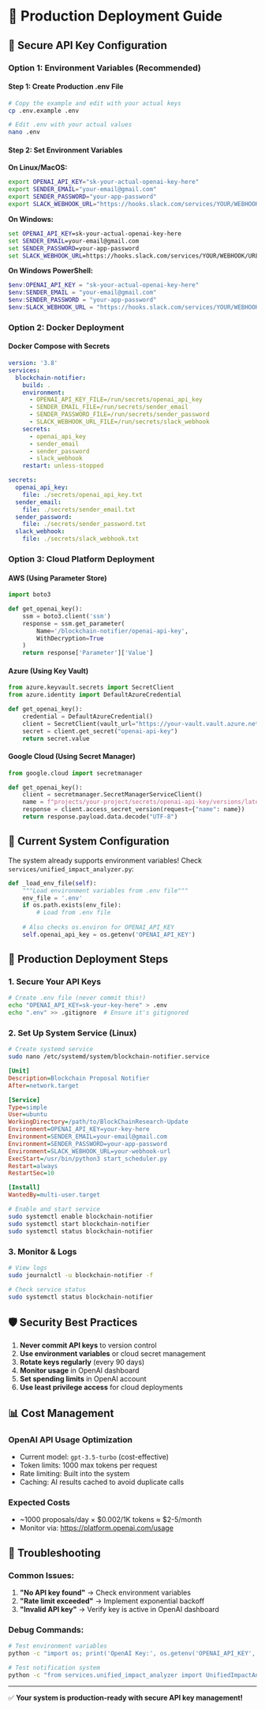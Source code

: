 # 🚀 Production Deployment Guide

## 🔐 Secure API Key Configuration

### Option 1: Environment Variables (Recommended)

#### **Step 1: Create Production .env File**
```bash
# Copy the example and edit with your actual keys
cp .env.example .env

# Edit .env with your actual values
nano .env
```

#### **Step 2: Set Environment Variables**

**On Linux/MacOS:**
```bash
export OPENAI_API_KEY="sk-your-actual-openai-key-here"
export SENDER_EMAIL="your-email@gmail.com"
export SENDER_PASSWORD="your-app-password"
export SLACK_WEBHOOK_URL="https://hooks.slack.com/services/YOUR/WEBHOOK/URL"
```

**On Windows:**
```cmd
set OPENAI_API_KEY=sk-your-actual-openai-key-here
set SENDER_EMAIL=your-email@gmail.com
set SENDER_PASSWORD=your-app-password
set SLACK_WEBHOOK_URL=https://hooks.slack.com/services/YOUR/WEBHOOK/URL
```

**On Windows PowerShell:**
```powershell
$env:OPENAI_API_KEY = "sk-your-actual-openai-key-here"
$env:SENDER_EMAIL = "your-email@gmail.com"
$env:SENDER_PASSWORD = "your-app-password"
$env:SLACK_WEBHOOK_URL = "https://hooks.slack.com/services/YOUR/WEBHOOK/URL"
```

### Option 2: Docker Deployment

#### **Docker Compose with Secrets**
```yaml
version: '3.8'
services:
  blockchain-notifier:
    build: .
    environment:
      - OPENAI_API_KEY_FILE=/run/secrets/openai_api_key
      - SENDER_EMAIL_FILE=/run/secrets/sender_email
      - SENDER_PASSWORD_FILE=/run/secrets/sender_password
      - SLACK_WEBHOOK_URL_FILE=/run/secrets/slack_webhook
    secrets:
      - openai_api_key
      - sender_email
      - sender_password
      - slack_webhook
    restart: unless-stopped

secrets:
  openai_api_key:
    file: ./secrets/openai_api_key.txt
  sender_email:
    file: ./secrets/sender_email.txt
  sender_password:
    file: ./secrets/sender_password.txt
  slack_webhook:
    file: ./secrets/slack_webhook.txt
```

### Option 3: Cloud Platform Deployment

#### **AWS (Using Parameter Store)**
```python
import boto3

def get_openai_key():
    ssm = boto3.client('ssm')
    response = ssm.get_parameter(
        Name='/blockchain-notifier/openai-api-key',
        WithDecryption=True
    )
    return response['Parameter']['Value']
```

#### **Azure (Using Key Vault)**
```python
from azure.keyvault.secrets import SecretClient
from azure.identity import DefaultAzureCredential

def get_openai_key():
    credential = DefaultAzureCredential()
    client = SecretClient(vault_url="https://your-vault.vault.azure.net/", credential=credential)
    secret = client.get_secret("openai-api-key")
    return secret.value
```

#### **Google Cloud (Using Secret Manager)**
```python
from google.cloud import secretmanager

def get_openai_key():
    client = secretmanager.SecretManagerServiceClient()
    name = f"projects/your-project/secrets/openai-api-key/versions/latest"
    response = client.access_secret_version(request={"name": name})
    return response.payload.data.decode("UTF-8")
```

## 🎯 Current System Configuration

The system already supports environment variables! Check `services/unified_impact_analyzer.py`:

```python
def _load_env_file(self):
    """Load environment variables from .env file"""
    env_file = '.env'
    if os.path.exists(env_file):
        # Load from .env file
    
    # Also checks os.environ for OPENAI_API_KEY
    self.openai_api_key = os.getenv('OPENAI_API_KEY')
```

## 🔧 Production Deployment Steps

### **1. Secure Your API Keys**
```bash
# Create .env file (never commit this!)
echo "OPENAI_API_KEY=sk-your-key-here" > .env
echo ".env" >> .gitignore  # Ensure it's gitignored
```

### **2. Set Up System Service (Linux)**
```bash
# Create systemd service
sudo nano /etc/systemd/system/blockchain-notifier.service
```

```ini
[Unit]
Description=Blockchain Proposal Notifier
After=network.target

[Service]
Type=simple
User=ubuntu
WorkingDirectory=/path/to/BlockChainResearch-Update
Environment=OPENAI_API_KEY=your-key-here
Environment=SENDER_EMAIL=your-email@gmail.com
Environment=SENDER_PASSWORD=your-app-password
Environment=SLACK_WEBHOOK_URL=your-webhook-url
ExecStart=/usr/bin/python3 start_scheduler.py
Restart=always
RestartSec=10

[Install]
WantedBy=multi-user.target
```

```bash
# Enable and start service
sudo systemctl enable blockchain-notifier
sudo systemctl start blockchain-notifier
sudo systemctl status blockchain-notifier
```

### **3. Monitor & Logs**
```bash
# View logs
sudo journalctl -u blockchain-notifier -f

# Check service status
sudo systemctl status blockchain-notifier
```

## 🛡️ Security Best Practices

1. **Never commit API keys** to version control
2. **Use environment variables** or cloud secret management
3. **Rotate keys regularly** (every 90 days)
4. **Monitor usage** in OpenAI dashboard
5. **Set spending limits** in OpenAI account
6. **Use least privilege access** for cloud deployments

## 📊 Cost Management

### **OpenAI API Usage Optimization**
- Current model: `gpt-3.5-turbo` (cost-effective)
- Token limits: 1000 max tokens per request
- Rate limiting: Built into the system
- Caching: AI results cached to avoid duplicate calls

### **Expected Costs**
- ~1000 proposals/day × $0.002/1K tokens ≈ $2-5/month
- Monitor via: https://platform.openai.com/usage

## 🚨 Troubleshooting

### **Common Issues:**
1. **"No API key found"** → Check environment variables
2. **"Rate limit exceeded"** → Implement exponential backoff
3. **"Invalid API key"** → Verify key is active in OpenAI dashboard

### **Debug Commands:**
```bash
# Test environment variables
python -c "import os; print('OpenAI Key:', os.getenv('OPENAI_API_KEY', 'NOT_SET')[:10] + '...')"

# Test notification system
python -c "from services.unified_impact_analyzer import UnifiedImpactAnalyzer; print('AI Available:', UnifiedImpactAnalyzer().ai_available)"
```

---

✅ **Your system is production-ready with secure API key management!**